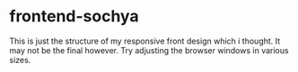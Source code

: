 # frontend-sochya
This is just the structure of my responsive front design which i thought. It may not be the final however. Try adjusting the browser windows in various sizes.
